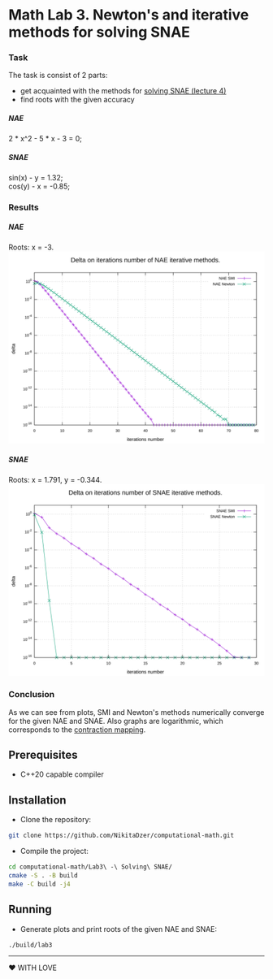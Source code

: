 # Math Lab 3. Newton's and iterative methods for solving SNAE
### Task
The task is consist of 2 parts:
* get acquainted with the methods for [solving SNAE (lecture 4)](http://books.mipt.ru/book/301568/vychislitelnaja-matematika-kurs-lektsij.pdf?h=)
* find roots with the given accuracy 

##### NAE
2 * x^2 - 5 * x - 3 = 0;

##### SNAE
sin(x) - y = 1.32; <br>
cos(y) - x = -0.85;

### Results
##### NAE
Roots: x = -3.
![Plot for nae's iterative methods.](./assets/NAE.svg)

##### SNAE
Roots: x = 1.791, y = -0.344.
![Plot for snae's iterative methods.](./assets/SNAE.svg)

### Conclusion
As we can see from plots, SMI and Newton's methods numerically converge for the given NAE and SNAE. Also graphs are logarithmic, which corresponds to the [contraction mapping](https://en.wikipedia.org/wiki/Contraction_mapping).

## Prerequisites
- C++20 capable compiler

## Installation
- Clone the repository:
```sh
git clone https://github.com/NikitaDzer/computational-math.git
```
- Compile the project:
```sh
cd computational-math/Lab3\ -\ Solving\ SNAE/
cmake -S . -B build
make -C build -j4
```

## Running
- Generate plots and print roots of the given NAE and SNAE:
```sh
./build/lab3
```
---
♥ WITH LOVE
